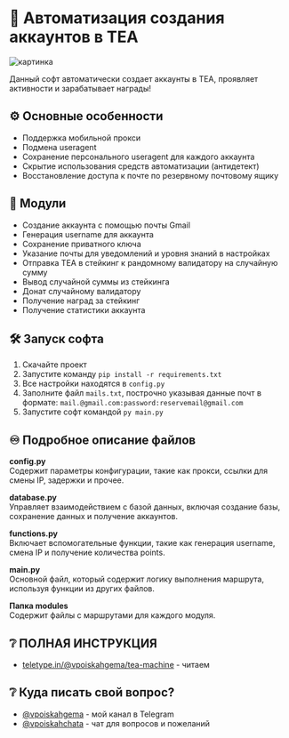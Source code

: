 # 🌱 Автоматизация создания аккаунтов в TEA

![картинка]([https://github.com/thankyoucrypto/tea-testnet-soft/blob/main/logo.jpeg])


Данный софт автоматически создает аккаунты в TEA, проявляет активности и зарабатывает награды!

## ⚙️ Основные особенности
- Поддержка мобильной прокси
- Подмена useragent
- Сохранение персонального useragent для каждого аккаунта
- Скрытие использования средств автоматизации (антидетект)
- Восстановление доступа к почте по резервному почтовому ящику

## 🧩 Модули
- Создание аккаунта с помощью почты Gmail
- Генерация username для аккаунта
- Сохранение приватного ключа
- Указание почты для уведомлений и уровня знаний в настройках
- Отправка TEA в стейкинг к рандомному валидатору на случайную сумму
- Вывод случайной суммы из стейкинга
- Донат случайному валидатору
- Получение наград за стейкинг
- Получение статистики аккаунта

## 🛠️ Запуск софта
1. Скачайте проект
2. Запустите команду `pip install -r requirements.txt`
3. Все настройки находятся в `config.py`
4. Заполните файл `mails.txt`, построчно указывая данные почт в формате: `mail.@gmail.com:password:reservemail@gmail.com`
5. Запустите софт командой `py main.py`

## ♾️ Подробное описание файлов

**config.py**  
Содержит параметры конфигурации, такие как прокси, ссылки для смены IP, задержки и прочее.

**database.py**  
Управляет взаимодействием с базой данных, включая создание базы, сохранение данных и получение аккаунтов.

**functions.py**  
Включает вспомогательные функции, такие как генерация username, смена IP и получение количества points.

**main.py**  
Основной файл, который содержит логику выполнения маршрута, используя функции из других файлов.

**Папка modules**  
Содержит файлы с маршрутами для каждого модуля.

## ❔ ПОЛНАЯ ИНСТРУКЦИЯ
- [teletype.in/@vpoiskahgema/tea-machine]([https://t.me/vpoiskahgema](https://teletype.in/@vpoiskahgema/tea-machine)) - читаем


## ❔ Куда писать свой вопрос?
- [@vpoiskahgema](https://t.me/vpoiskahgema) - мой канал в Telegram
- [@vpoiskahchata](https://t.me/vpoiskahchata) - чат для вопросов и пожеланий

